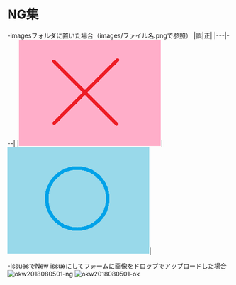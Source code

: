 # NG集

-imagesフォルダに置いた場合（images/ファイル名.pngで参照）
|誤|正|
|---|---|
|![okw2018080501-ng](images/okw2018080501-ng.png)|![okw2018080501-ok](images/okw2018080501-ok.png)|

-IssuesでNew issueにしてフォームに画像をドロップでアップロードした場合
![okw2018080501-ng](https://user-images.githubusercontent.com/2066921/43681933-a6d19e96-989d-11e8-9842-cb74d6b07fa8.png)
![okw2018080501-ok](https://user-images.githubusercontent.com/2066921/43681934-aa532346-989d-11e8-9686-edf1f6f6e698.png)

